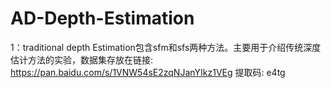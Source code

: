 # AD-Depth-Estimation

1：traditional depth Estimation包含sfm和sfs两种方法。主要用于介绍传统深度估计方法的实验，数据集存放在链接: https://pan.baidu.com/s/1VNW54sE2zqNJanYIkz1VEg 提取码: e4tg 
